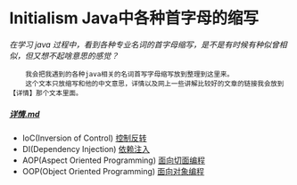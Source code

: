# Initialism Java中各种首字母的缩写
*在学习 java 过程中，看到各种专业名词的首字母缩写，是不是有时候有种似曾相似，但又想不起啥意思的感觉？*
```
    我会把我遇到的各种java相关的名词首写字母缩写放到整理到这里来。
    这个文本只放缩写和他的中文意思，详情以及网上一些讲解比较好的文章的链接我会放到【详情】那个文本里面。
``` 
#####  [详情.md](https://github.com/gosin1994/Initialism/blob/master/%E8%AF%A6%E6%83%85.md)


- IoC(Inversion of Control) [控制反转](http://www.cnblogs.com/DebugLZQ/archive/2013/06/05/3107957.html)
- DI(Dependency Injection) [依赖注入](http://www.cnblogs.com/DebugLZQ/archive/2013/06/05/3107957.html)
- AOP(Aspect Oriented Programming) [面向切面编程](http://www.cnblogs.com/xrq730/p/4919025.html)
- OOP(Object Oriented Programming) [面向对象编程](https://baike.baidu.com/item/OOP/1152915?fr=aladdin)



